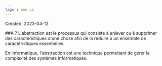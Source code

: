 ```yaml
---
tags : mod cs
---
```

Created: 2023-04-12

##A
?
L'abstraction est le processus qui consiste à enlever ou à supprimer des caractéristiques d'une chose afin de la réduire à un ensemble de caractéristiques essentielles.

En informatique, l'abstraction est une technique permettant de gérer la complexité des
systèmes informatiques.